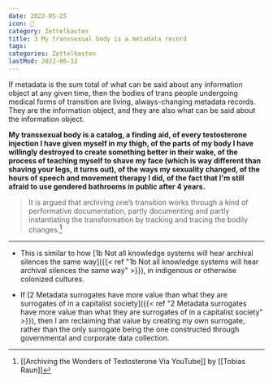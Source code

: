 ```yaml
---
date: 2022-05-25
icon: 🔖
category: Zettelkasten
title: 3 My transsexual body is a metadata record
tags:
categories: Zettelkasten
lastMod: 2022-06-12
---
```

If metadata is the sum total of what can be said about any information object at any given time, then the bodies of trans people undergoing medical forms of transition are living, always-changing metadata records. They are the information object, and they are also what can be said about the information object.

**My transsexual body is a catalog, a finding aid, of every testosterone injection I have given myself in my thigh, of the parts of my body I have willingly destroyed to create something better in their wake, of the process of teaching myself to shave my face (which is way different than shaving your legs, it turns out), of the ways my sexuality changed, of the hours of speech and movement therapy I did, of the fact that I'm still afraid to use gendered bathrooms in public after 4 years.**


> It is argued that archiving one’s transition works through a kind of performative documentation, partly documenting and partly instantiating the transformation by tracking and tracing the bodily changes.[^1]

[^1]: [[Archiving the Wonders of Testosterone Via YouTube]] by [[Tobias Raun]]

-----

- This is similar to how [1b Not all knowledge systems will hear archival silences the same way]({{< ref "1b Not all knowledge systems will hear archival silences the same way" >}}), in indigenous or otherwise colonized cultures.

- If [2 Metadata surrogates have more value than what they are surrogates of in a capitalist society]({{< ref "2 Metadata surrogates have more value than what they are surrogates of in a capitalist society" >}}), then I am reclaiming that value by creating my own surrogate, rather than the only surrogate being the one constructed through governmental and corporate data collection.
